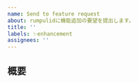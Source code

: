 ```yaml
---
name: Send to feature request 
about: rumpulidに機能追加の要望を提出します。
title: ''
labels: ✨enhancement
assignees: ''
---
```


<!--

    Issueを開ける前に:
    1. 既に同じIssueが開かれていないか確認してください。
    2. できるだけ詳細に書いてください。
    3. 必ずしも実装されるとは限りません。

-->

## 概要

<!--
    要望の内容を詳細に記載してください。
-->
